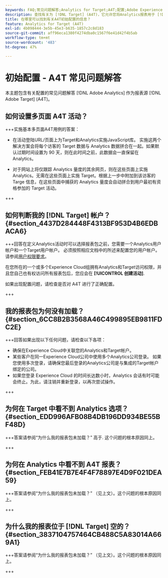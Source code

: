 ```yaml
---
keywords: FAQ;常见问题解答;Analytics for Target;A4T;配置;Adobe Experience Cloud
description: 查找有关为 [!DNL Target] (A4T)，它允许您将Analytics报表用于 [!DNL Target] 活动。
title: 在哪里可以找到有关A4T初始配置的信息？
feature: Analytics for Target (A4T)
exl-id: 4b098444-3e5b-45e3-b635-1857c2c8d183
source-git-commit: aff96eca1380f4274dba0c1567f6e41d42f4b5ab
workflow-type: tm+mt
source-wordcount: '483'
ht-degree: 47%

---
```


# 初始配置 - A4T 常见问题解答

本主题包含有关配置的常见问题解答 [!DNL Adobe Analytics] 作为报表源 [!DNL Adobe Target] (A4T)。

## 如何设置多页面 A4T 活动？

+++实施基本多页面A4T用例的答案：

* 在活动登陆URL/页面上为Target和Analytics实施JavaScript库。 实施这两个解决方案会将每个访客的 Target 数据与 Analytics 数据拼合在一起。如果默认过期时间设置为 90 天，则在此时间之前，此数据会一直保留在 Analytics。

* 对于网站上将仅跟踪 Analytics 量度的其余网页，则在这些页面上实施 Analytics。无需在这些页面上实施 Target。根据上一步中附加到该访客的 Targe 信息，在这些页面中捕获的 Analytics 量度会自动拼合到用户最初有资格参加的 Target 活动。

+++

## 如何判断我的 [!DNL Target] 帐户？ {#section_4437D284448F4313BF953D4B6EDBACA6}

+++回答在定义Analytics活动时可以选择报表包之前，您需要一个Analytics用户帐户和一个Target用户帐户。 必须按照相应文档中的所述来配置您的用户帐户。请参阅[用户权限要求](/help/main/c-integrating-target-with-mac/a4t/account-reqs.md#concept_4BC06CAB00BF46FF9362AFE98656B083)。

在您所在的一个或多个Experience Cloud组拥有Analytics和Target访问权限，并且您自己也有权访问所有报表包后，您应会在 **[!UICONTROL 创建活动]**.

如果出现配置问题，请检查是否对 A4T 进行了正确配置。

+++

## 我的报表包为何没有加载？ {#section_6CC8B2B3568A46C499895EB9811FDC2E}

+++回答如果出现以下任何问题，请检查以下各项：

* 确保在Experience Cloud中关联您的Analytics和Target帐户。
* 某些客户在同一Experience Cloud公司中使用多个Analytics公司登录。 如果您使用多次登录，请确保您最后登录的Analytics公司是与集成的Target帐户绑定的公司。
* 如果您登录 Experience Cloud 的时间长达数小时，Analytics 会话有时可能会终止。为此，请注销并重新登录，以再次尝试操作。

+++

## 为何在 Target 中看不到 Analytics 选项？ {#section_EDD996AFB08B4DB196DD934BE55BF48D}

+++答案请参阅“为什么我的报表包未加载？” 高于. 这个问题的根本原因同上。

+++

## 为何在 Analytics 中看不到 A4T 报表？ {#section_FEB41E7B7E4F4F78897E4D9F021DEA59}

+++答案请参阅“为什么我的报表包未加载？” （见上文）。这个问题的根本原因同上。

+++

## 为什么我的报表位于 [!DNL Target] 空的？ {#section_3837104757464CB488C5A83014A669A1}

+++答案请参阅“为什么我的报表包未加载？” （见上文）。这个问题的根本原因同上。

+++
